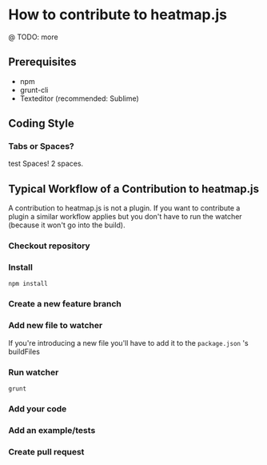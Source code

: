 # How to contribute to heatmap.js

@ TODO: more

## Prerequisites

- npm
- grunt-cli
- Texteditor (recommended: Sublime)

## Coding Style

### Tabs or Spaces?
test
Spaces! 2 spaces.

## Typical Workflow of a Contribution to heatmap.js

A contribution to heatmap.js is not a plugin. If you want to contribute a plugin a similar workflow applies but you don't have to run the watcher (because it won't go into the build).

### Checkout repository

### Install

`npm install`

### Create a new feature branch

### Add new file to watcher

If you're introducing a new file you'll have to add it to the `package.json` 's buildFiles

### Run watcher

`grunt`

### Add your code

### Add an example/tests

### Create pull request

